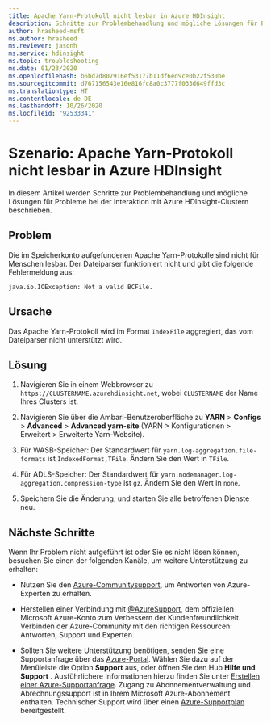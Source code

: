 ```yaml
---
title: Apache Yarn-Protokoll nicht lesbar in Azure HDInsight
description: Schritte zur Problembehandlung und mögliche Lösungen für Probleme bei der Interaktion mit Azure HDInsight-Clustern
author: hrasheed-msft
ms.author: hrasheed
ms.reviewer: jasonh
ms.service: hdinsight
ms.topic: troubleshooting
ms.date: 01/23/2020
ms.openlocfilehash: b6bd7d807916ef53177b11df6ed9ce0b22f530be
ms.sourcegitcommit: d767156543e16e816fc8a0c3777f033d649ffd3c
ms.translationtype: HT
ms.contentlocale: de-DE
ms.lasthandoff: 10/26/2020
ms.locfileid: "92533341"
---
```

# <a name="scenario-unable-to-read-apache-yarn-log-in-azure-hdinsight"></a>Szenario: Apache Yarn-Protokoll nicht lesbar in Azure HDInsight

In diesem Artikel werden Schritte zur Problembehandlung und mögliche Lösungen für Probleme bei der Interaktion mit Azure HDInsight-Clustern beschrieben.

## <a name="issue"></a>Problem

Die im Speicherkonto aufgefundenen Apache Yarn-Protokolle sind nicht für Menschen lesbar. Der Dateiparser funktioniert nicht und gibt die folgende Fehlermeldung aus:

```
java.io.IOException: Not a valid BCFile.
```

## <a name="cause"></a>Ursache

Das Apache Yarn-Protokoll wird im Format `IndexFile` aggregiert, das vom Dateiparser nicht unterstützt wird.

## <a name="resolution"></a>Lösung

1. Navigieren Sie in einem Webbrowser zu `https://CLUSTERNAME.azurehdinsight.net`, wobei `CLUSTERNAME` der Name Ihres Clusters ist.

1. Navigieren Sie über die Ambari-Benutzeroberfläche zu **YARN** > **Configs** > **Advanced** > **Advanced yarn-site** (YARN > Konfigurationen > Erweitert > Erweiterte Yarn-Website).

1. Für WASB-Speicher: Der Standardwert für `yarn.log-aggregation.file-formats` ist `IndexedFormat,TFile`. Ändern Sie den Wert in `TFile`.

1. Für ADLS-Speicher: Der Standardwert für `yarn.nodemanager.log-aggregation.compression-type` ist `gz`. Ändern Sie den Wert in `none`.

1. Speichern Sie die Änderung, und starten Sie alle betroffenen Dienste neu.

## <a name="next-steps"></a>Nächste Schritte

Wenn Ihr Problem nicht aufgeführt ist oder Sie es nicht lösen können, besuchen Sie einen der folgenden Kanäle, um weitere Unterstützung zu erhalten:

* Nutzen Sie den [Azure-Communitysupport](https://azure.microsoft.com/support/community/), um Antworten von Azure-Experten zu erhalten.

* Herstellen einer Verbindung mit [@AzureSupport](https://twitter.com/azuresupport), dem offiziellen Microsoft Azure-Konto zum Verbessern der Kundenfreundlichkeit. Verbinden der Azure-Community mit den richtigen Ressourcen: Antworten, Support und Experten.

* Sollten Sie weitere Unterstützung benötigen, senden Sie eine Supportanfrage über das [Azure-Portal](https://portal.azure.com/?#blade/Microsoft_Azure_Support/HelpAndSupportBlade/). Wählen Sie dazu auf der Menüleiste die Option **Support** aus, oder öffnen Sie den Hub **Hilfe und Support** . Ausführlichere Informationen hierzu finden Sie unter [Erstellen einer Azure-Supportanfrage](../../azure-portal/supportability/how-to-create-azure-support-request.md). Zugang zu Abonnementverwaltung und Abrechnungssupport ist in Ihrem Microsoft Azure-Abonnement enthalten. Technischer Support wird über einen [Azure-Supportplan](https://azure.microsoft.com/support/plans/) bereitgestellt.